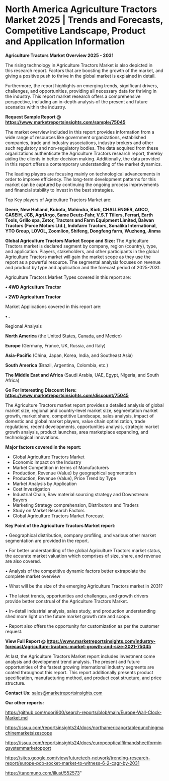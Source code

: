 # North America Agriculture Tractors Market 2025 | Trends and Forecasts, Competitive Landscape, Product and Application Information

<Strong> Agriculture Tractors Market Overview 2025 - 2031</strong>

The rising technology in Agriculture Tractors Market is also depicted in this research report. Factors that are boosting the growth of the market, and giving a positive push to thrive in the global market is explained in detail.

Furthermore, the report highlights on emerging trends, significant drivers, challenges, and opportunities, providing all necessary data for thriving in the industry. This report market research offers a comprehensive perspective, including an in-depth analysis of the present and future scenarios within the industry.

<strong>Request Sample Report @ <a href=https://www.marketreportsinsights.com/sample/75045>https://www.marketreportsinsights.com/sample/75045</a></strong>

The market overview included in this report provides information from a wide range of resources like government organizations, established companies, trade and industry associations, industry brokers and other such regulatory and non-regulatory bodies. The data acquired from these organizations authenticate the Agriculture Tractors research report, thereby aiding the clients in better decision making. Additionally, the data provided in this report offers a contemporary understanding of the market dynamics.

The leading players are focusing mainly on technological advancements in order to improve efficiency. The long-term development patterns for this market can be captured by continuing the ongoing process improvements and financial stability to invest in the best strategies.

Top Key players of Agriculture Tractors Market are:

<strong>Deere, New Holland, Kubota, Mahindra, Kioti, CHALLENGER, AGCO, CASEIH, JCB, AgriArgo, Same Deutz-Fahr, V.S.T Tillers, Ferrari, Earth Tools, Grillo spa, Zetor, Tractors and Farm Equipment Limited, Balwan Tractors (Force Motors Ltd.), Indofarm Tractors, Sonalika International, YTO Group, LOVOL, Zoomlion, Shifeng, Dongfeng farm, Wuzheng, Jinma</strong>

<strong><b>Global Agriculture Tractors Market Scope and Size:</b></strong>
The Agriculture Tractors market is declared segment by company, region (country), type, and application. Players, stakeholders, and other participants in the global Agriculture Tractors market will gain the market scope as they use the report as a powerful resource. The segmental analysis focuses on revenue and product by type and application and the forecast period of 2025-2031.

Agriculture Tractors Market Types covered in this report are:

<strong>• 4WD Agriculture Tractor

• 2WD Agriculture Tractor</strong>

Market Applications covered in this report are:

<strong>• .</strong> 

Regional Analysis

<strong>North America</strong> (the United States, Canada, and Mexico)

<strong>Europe</strong> (Germany, France, UK, Russia, and Italy)

<strong>Asia-Pacific</strong> (China, Japan, Korea, India, and Southeast Asia)

<strong>South America</strong> (Brazil, Argentina, Colombia, etc.)

<strong>The Middle East and Africa</strong> (Saudi Arabia, UAE, Egypt, Nigeria, and South Africa)

<strong>Go For Interesting Discount Here: <a href=https://www.marketreportsinsights.com/discount/75045>https://www.marketreportsinsights.com/discount/75045</a></strong>

The Agriculture Tractors market report provides a detailed analysis of global market size, regional and country-level market size, segmentation market growth, market share, competitive Landscape, sales analysis, impact of domestic and global market players, value chain optimization, trade regulations, recent developments, opportunities analysis, strategic market growth analysis, product launches, area marketplace expanding, and technological innovations.

<strong><b>Major factors covered in the report:</b></strong>
<ul>
  <li>Global Agriculture Tractors Market </li>
  <li>Economic Impact on the Industry</li>
  <li>Market Competition in terms of Manufacturers</li>
  <li>Production, Revenue (Value) by geographical segmentation</li>
  <li>Production, Revenue (Value), Price Trend by Type</li>
  <li>Market Analysis by Application</li>
  <li>Cost Investigation</li>
  <li>Industrial Chain, Raw material sourcing strategy and Downstream Buyers</li>
  <li>Marketing Strategy comprehension, Distributors and Traders</li>
  <li>Study on Market Research Factors</li>
  <li>Global Agriculture Tractors Market Forecast</li>
</ul>

<strong><b>Key Point of the Agriculture Tractors Market report:</b></strong>

• Geographical distribution, company profiling, and various other market segmentation are provided in the report.

• For better understanding of the global Agriculture Tractors market status, the accurate market valuation which comprises of size, share, and revenue are also covered.

• Analysis of the competitive dynamic factors better extrapolate the complete market overview

• What will be the size of the emerging Agriculture Tractors market in 2031?

• The latest trends, opportunities and challenges, and growth drivers provide better construal of the Agriculture Tractors Market.

• In-detail industrial analysis, sales study, and production understanding shed more light on the future market growth rate and scope.

• Report also offers the opportunity for customization as per the customer request.

<strong><b>View Full Report @ <a href=https://www.marketreportsinsights.com/industry-forecast/agriculture-tractors-market-growth-and-size-2021-75045>https://www.marketreportsinsights.com/industry-forecast/agriculture-tractors-market-growth-and-size-2021-75045</a></b></strong>


At last, the Agriculture Tractors Market report includes investment come analysis and development trend analysis. The present and future opportunities of the fastest growing international industry segments are coated throughout this report. This report additionally presents product specification, manufacturing method, and product cost structure, and price structure.

<strong>Contact Us:</strong>
sales@marketreportsinsights.com

<strong>Our other reports:</strong>

<a href=https://github.com/noori900/search-reports/blob/main/Europe-Wall-Clock-Market.md>https://github.com/noori900/search-reports/blob/main/Europe-Wall-Clock-Market.md</a>

<a href=https://issuu.com/reportsinsights24/docs/northamericaportablepunchingmachinemarketsizescope>https://issuu.com/reportsinsights24/docs/northamericaportablepunchingmachinemarketsizescope</a>

<a href=https://issuu.com/reportsinsights24/docs/europeopticalfilmandsheetformingsystemmarketopport>https://issuu.com/reportsinsights24/docs/europeopticalfilmandsheetformingsystemmarketopport</a>

<a href=https://sites.google.com/view/futuretech-network/trending-research-report/europe-pcb-socket-market-to-witness-6-2-cagr-by-2031>https://sites.google.com/view/futuretech-network/trending-research-report/europe-pcb-socket-market-to-witness-6-2-cagr-by-2031</a>

<a href=https://tanomuno.com/illust/552573>https://tanomuno.com/illust/552573</a>"
